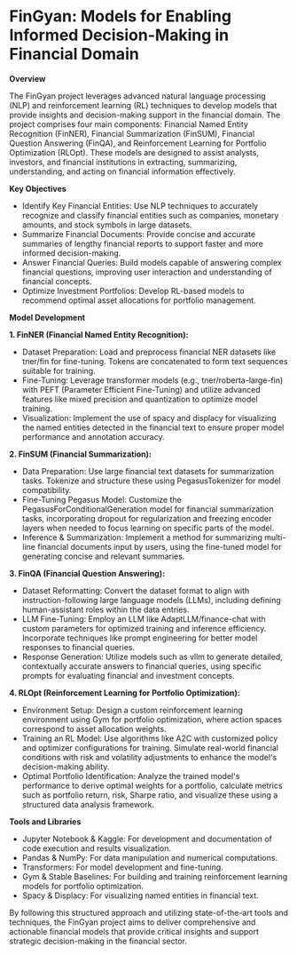 # FinGyan: Models for Enabling Informed Decision-Making in Financial Domain

**Overview**

The FinGyan project leverages advanced natural language processing (NLP) and reinforcement learning (RL) techniques to develop models that provide insights and decision-making support in the financial domain. The project comprises four main components: Financial Named Entity Recognition (FinNER), Financial Summarization (FinSUM), Financial Question Answering (FinQA), and Reinforcement Learning for Portfolio Optimization (RLOpt). These models are designed to assist analysts, investors, and financial institutions in extracting, summarizing, understanding, and acting on financial information effectively.

**Key Objectives**

* Identify Key Financial Entities: Use NLP techniques to accurately recognize and classify financial entities such as companies, monetary amounts, and stock symbols in large datasets.
* Summarize Financial Documents: Provide concise and accurate summaries of lengthy financial reports to support faster and more informed decision-making.
* Answer Financial Queries: Build models capable of answering complex financial questions, improving user interaction and understanding of financial concepts.
* Optimize Investment Portfolios: Develop RL-based models to recommend optimal asset allocations for portfolio management.
  
**Model Development**

**1. FinNER (Financial Named Entity Recognition):**
* Dataset Preparation: Load and preprocess financial NER datasets like tner/fin for fine-tuning. Tokens are concatenated to form text sequences suitable for training.
* Fine-Tuning: Leverage transformer models (e.g., tner/roberta-large-fin) with PEFT (Parameter Efficient Fine-Tuning) and utilize advanced features like mixed precision and quantization to optimize model training.
* Visualization: Implement the use of spacy and displacy for visualizing the named entities detected in the financial text to ensure proper model performance and annotation accuracy.

**2. FinSUM (Financial Summarization):**
* Data Preparation: Use large financial text datasets for summarization tasks. Tokenize and structure these using PegasusTokenizer for model compatibility.
* Fine-Tuning Pegasus Model: Customize the PegasusForConditionalGeneration model for financial summarization tasks, incorporating dropout for regularization and freezing encoder layers when needed to focus learning on specific parts of the model.
* Inference & Summarization: Implement a method for summarizing multi-line financial documents input by users, using the fine-tuned model for generating concise and relevant summaries.

**3. FinQA (Financial Question Answering):**
* Dataset Reformatting: Convert the dataset format to align with instruction-following large language models (LLMs), including defining human-assistant roles within the data entries.
* LLM Fine-Tuning: Employ an LLM like AdaptLLM/finance-chat with custom parameters for optimized training and inference efficiency. Incorporate techniques like prompt engineering for better model responses to financial queries.
* Response Generation: Utilize models such as vllm to generate detailed, contextually accurate answers to financial queries, using specific prompts for evaluating financial and investment concepts.

**4. RLOpt (Reinforcement Learning for Portfolio Optimization):**
* Environment Setup: Design a custom reinforcement learning environment using Gym for portfolio optimization, where action spaces correspond to asset allocation weights.
* Training an RL Model: Use algorithms like A2C with customized policy and optimizer configurations for training. Simulate real-world financial conditions with risk and volatility adjustments to enhance the model's decision-making ability.
* Optimal Portfolio Identification: Analyze the trained model's performance to derive optimal weights for a portfolio, calculate metrics such as portfolio return, risk, Sharpe ratio, and visualize these using a structured data analysis framework.


**Tools and Libraries**

* Jupyter Notebook & Kaggle: For development and documentation of code execution and results visualization.
* Pandas & NumPy: For data manipulation and numerical computations.
* Transformers: For model development and fine-tuning.
* Gym & Stable Baselines: For building and training reinforcement learning models for portfolio optimization.
* Spacy & Displacy: For visualizing named entities in financial text.

By following this structured approach and utilizing state-of-the-art tools and techniques, the FinGyan project aims to deliver comprehensive and actionable financial models that provide critical insights and support strategic decision-making in the financial sector.
